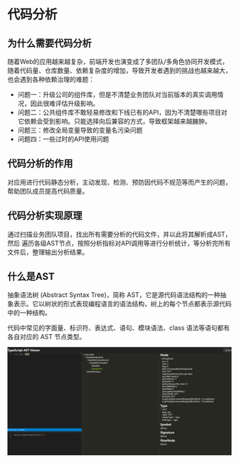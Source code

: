 # 代码分析

## 为什么需要代码分析

随着Web的应用越来越复杂，前端开发也演变成了多团队/多角色协同开发模式，随着代码量、仓库数量、依赖复杂度的增加，导致开发者遇到的挑战也越来越大，也会遇到各种依赖治理的难题：

- 问题一：升级公司的组件库，但是不清楚业务团队对当前版本的真实调用情况，因此很难评估升级影响。
- 问题二：公共组件库不敢轻易修改和下线已有的API，因为不清楚哪些项目对它依赖会受到影响。只能选择向后兼容的方式，导致框架越来越臃肿。
- 问题三：修改全局变量导致的变量名污染问题
- 问题四：一些过时的API使用问题

## 代码分析的作用

对应用进行代码静态分析，主动发现、检测、预防因代码不规范等而产生的问题，帮助团队成员提高代码质量。

## 代码分析实现原理

通过扫描业务团队项目，找出所有需要分析的代码文件，并以此将其解析成AST，然后 遍历各级AST节点，按照分析指标对API调用等进行分析统计，等分析完所有文件后，整理输出分析结果。

## 什么是AST

抽象语法树 (Abstract Syntax Tree)，简称 AST，它是源代码语法结构的一种抽象表示。它以树状的形式表现编程语言的语法结构，树上的每个节点都表示源代码中的一种结构。

代码中常见的字面量、标识符、表达式、语句、模块语法、class 语法等语句都有各自对应的 AST 节点类型。

![](代码分析.assets/QQ截图20230427200324.png)